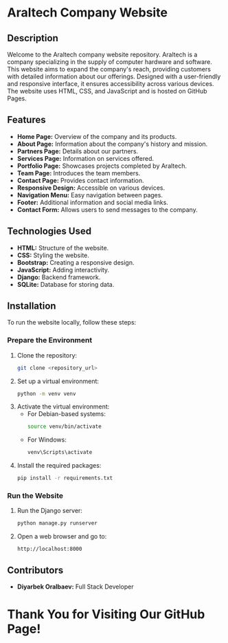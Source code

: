 # Araltech Company Website

## Description
Welcome to the Araltech company website repository. Araltech is a company specializing in the supply of computer hardware and software. This website aims to expand the company's reach, providing customers with detailed information about our offerings. Designed with a user-friendly and responsive interface, it ensures accessibility across various devices. The website uses HTML, CSS, and JavaScript and is hosted on GitHub Pages.

## Features
- **Home Page:** Overview of the company and its products.
- **About Page:** Information about the company's history and mission.
- **Partners Page:** Details about our partners.
- **Services Page:** Information on services offered.
- **Portfolio Page:** Showcases projects completed by Araltech.
- **Team Page:** Introduces the team members.
- **Contact Page:** Provides contact information.
- **Responsive Design:** Accessible on various devices.
- **Navigation Menu:** Easy navigation between pages.
- **Footer:** Additional information and social media links.
- **Contact Form:** Allows users to send messages to the company.

## Technologies Used
- **HTML:** Structure of the website.
- **CSS:** Styling the website.
- **Bootstrap:** Creating a responsive design.
- **JavaScript:** Adding interactivity.
- **Django:** Backend framework.
- **SQLite:** Database for storing data.

## Installation
To run the website locally, follow these steps:

### Prepare the Environment
1. Clone the repository:
    ```bash
    git clone <repository_url>
    ```
2. Set up a virtual environment:
    ```bash
    python -m venv venv
    ```
3. Activate the virtual environment:
    - For Debian-based systems:
      ```bash
      source venv/bin/activate
      ```
    - For Windows:
      ```bash
      venv\Scripts\activate
      ```
4. Install the required packages:
    ```bash
    pip install -r requirements.txt
    ```

### Run the Website
1. Run the Django server:
    ```bash
    python manage.py runserver
    ```
2. Open a web browser and go to:
    ```
    http://localhost:8000
    ```

## Contributors
- **Diyarbek Oralbaev:** Full Stack Developer

# Thank You for Visiting Our GitHub Page!
